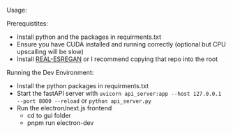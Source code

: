 Usage:

Prerequistites:
- Install python and the packages in requirments.txt
- Ensure you have CUDA installed and running correctly (optional but CPU upscalling will be slow)
- Install [REAL-ESREGAN](https://github.com/zurizaeyyay/Real-ESRGAN) or I recommend copying that repo into the root

Running the Dev Environment:
- Install the python packages in requirments.txt
- Start the fastAPI server with `uvicorn api_server:app --host 127.0.0.1 --port 8000 --reload` or `python api_server.py`
- Run the electron/next.js frontend
    - cd to gui folder
    - pnpm run electron-dev

